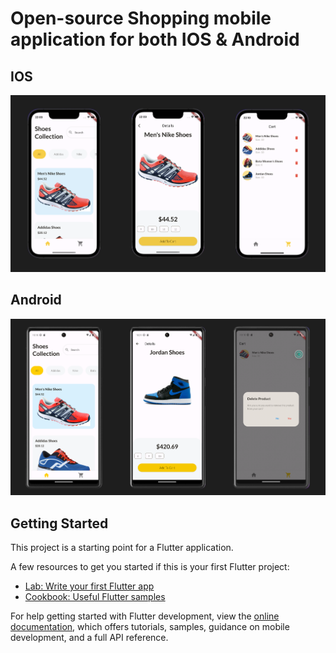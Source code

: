 # Open-source Shopping mobile application for both IOS & Android

## IOS 
<img src="assets/screenshots/shop_app_ios_screenshots.png" width="700">

## Android
<img src="assets/screenshots/shop_app_android_screenshots.png" width="700">



## Getting Started

This project is a starting point for a Flutter application.

A few resources to get you started if this is your first Flutter project:

- [Lab: Write your first Flutter app](https://docs.flutter.dev/get-started/codelab)
- [Cookbook: Useful Flutter samples](https://docs.flutter.dev/cookbook)

For help getting started with Flutter development, view the
[online documentation](https://docs.flutter.dev/), which offers tutorials,
samples, guidance on mobile development, and a full API reference.
